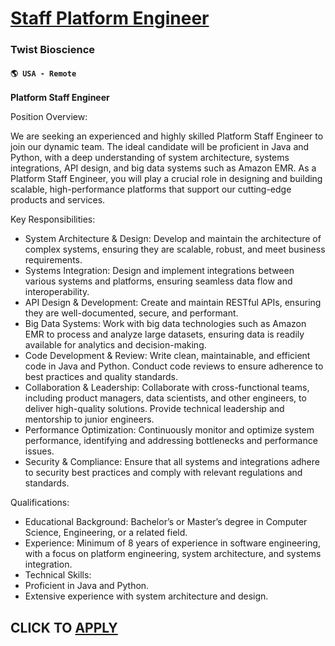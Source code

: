 # [Staff Platform Engineer](https://www.remotewlb.com/apply/staff-platform-engineer-119077)  
### Twist Bioscience  
#### `🌎 USA - Remote`  

**Platform Staff Engineer**

Position Overview:

We are seeking an experienced and highly skilled Platform Staff Engineer to join our dynamic team. The ideal candidate will be proficient in Java and Python, with a deep understanding of system architecture, systems integrations, API design, and big data systems such as Amazon EMR. As a Platform Staff Engineer, you will play a crucial role in designing and building scalable, high-performance platforms that support our cutting-edge products and services.

Key Responsibilities:

  * System Architecture & Design: Develop and maintain the architecture of complex systems, ensuring they are scalable, robust, and meet business requirements.
  * Systems Integration: Design and implement integrations between various systems and platforms, ensuring seamless data flow and interoperability.
  * API Design & Development: Create and maintain RESTful APIs, ensuring they are well-documented, secure, and performant.
  * Big Data Systems: Work with big data technologies such as Amazon EMR to process and analyze large datasets, ensuring data is readily available for analytics and decision-making.
  * Code Development & Review: Write clean, maintainable, and efficient code in Java and Python. Conduct code reviews to ensure adherence to best practices and quality standards.
  * Collaboration & Leadership: Collaborate with cross-functional teams, including product managers, data scientists, and other engineers, to deliver high-quality solutions. Provide technical leadership and mentorship to junior engineers.
  * Performance Optimization: Continuously monitor and optimize system performance, identifying and addressing bottlenecks and performance issues.
  * Security & Compliance: Ensure that all systems and integrations adhere to security best practices and comply with relevant regulations and standards.

Qualifications:

  * Educational Background: Bachelor’s or Master’s degree in Computer Science, Engineering, or a related field.
  * Experience: Minimum of 8 years of experience in software engineering, with a focus on platform engineering, system architecture, and systems integration.
  * Technical Skills:
  * Proficient in Java and Python.
  * Extensive experience with system architecture and design.

  
## CLICK TO [APPLY](https://www.remotewlb.com/apply/staff-platform-engineer-119077)

